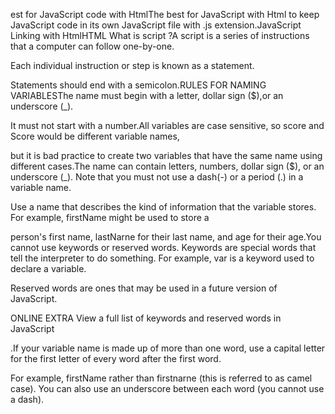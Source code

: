 est for JavaScript code with HtmlThe best for JavaScript with Html to keep JavaScript code in its own 
JavaScript file with .js extension.JavaScript Linking with HtmlHTML <script> element is 

used in HTML pages to tell the browser to load the JavaScript file. <script src = "" > 
</script>What is script ?A script is a series of instructions that a computer can follow one-by-one. 

Each individual instruction or step is known as a statement.

Statements should end with a semicolon.RULES FOR NAMING VARIABLESThe name must begin with a letter, dollar sign ($),or an underscore (_).

It must not start with a number.All variables are case sensitive, so score and Score would be different variable names, 

but it is bad practice to create two variables that have the same name using different cases.The name can contain letters,
numbers, dollar sign ($), or an underscore (_). Note that you must not use a dash(-) or a period (.) in a variable name.

Use a name that describes the kind of information that the variable stores. For example, firstName might be used to store a

person's first name, lastNarne for their last name, and age for their age.You cannot use keywords or reserved words.
Keywords are special words that tell the interpreter to do something. For example, var is a keyword used to declare a variable.

Reserved words are ones that may be used in a future version of JavaScript. 

ONLINE EXTRA View a full list of keywords and reserved words in JavaScript

.If your variable name is made up of more than one word, use a capital letter for the first letter of every word after the first word.

For example, firstName rather than firstnarne (this is referred to as camel case).
You can also use an underscore between each word (you cannot use a dash).
